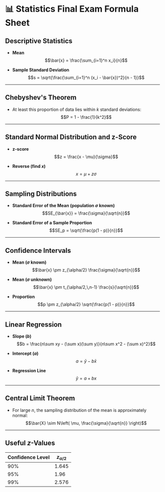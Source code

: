 
# 📊 Statistics Final Exam Formula Sheet

## Descriptive Statistics

- **Mean**  
$$\bar{x} = \frac{\sum_{i=1}^n x_i}{n}$$

- **Sample Standard Deviation**  
$$s = \sqrt{\frac{\sum_{i=1}^n (x_i - \bar{x})^2}{n - 1}}$$

---

## Chebyshev's Theorem

- At least this proportion of data lies within $k$ standard deviations:  
$$P = 1 - \frac{1}{k^2}$$

---

## Standard Normal Distribution and z-Score

- **z-score**  
$$z = \frac{x - \mu}{\sigma}$$

- **Reverse (find $x$)**  
$$x = \mu + z\sigma$$

---

## Sampling Distributions

- **Standard Error of the Mean (population $\sigma$ known)**  
$$SE_{\bar{x}} = \frac{\sigma}{\sqrt{n}}$$

- **Standard Error of a Sample Proportion**  
$$SE_p = \sqrt{\frac{p(1 - p)}{n}}$$

---

## Confidence Intervals

- **Mean ($\sigma$ known)**  
$$\bar{x} \pm z_{\alpha/2} \frac{\sigma}{\sqrt{n}}$$

- **Mean ($\sigma$ unknown)**  
$$\bar{x} \pm t_{\alpha/2,\,n-1} \frac{s}{\sqrt{n}}$$

- **Proportion**  
$$p \pm z_{\alpha/2} \sqrt{\frac{p(1 - p)}{n}}$$

---

## Linear Regression

- **Slope ($b$)**  
$$b = \frac{n\sum xy - (\sum x)(\sum y)}{n\sum x^2 - (\sum x)^2}$$

- **Intercept ($a$)**  
$$a = \bar{y} - b\bar{x}$$

- **Regression Line**  
$$\hat{y} = a + bx$$

---

## Central Limit Theorem

- For large $n$, the sampling distribution of the mean is approximately normal:  
$$\bar{X} \sim N\left( \mu, \frac{\sigma}{\sqrt{n}} \right)$$

---

## Useful $z$-Values

| Confidence Level | $z_{\alpha/2}$ |
|------------------|----------------|
| 90%              | 1.645          |
| 95%              | 1.96           |
| 99%              | 2.576          |
